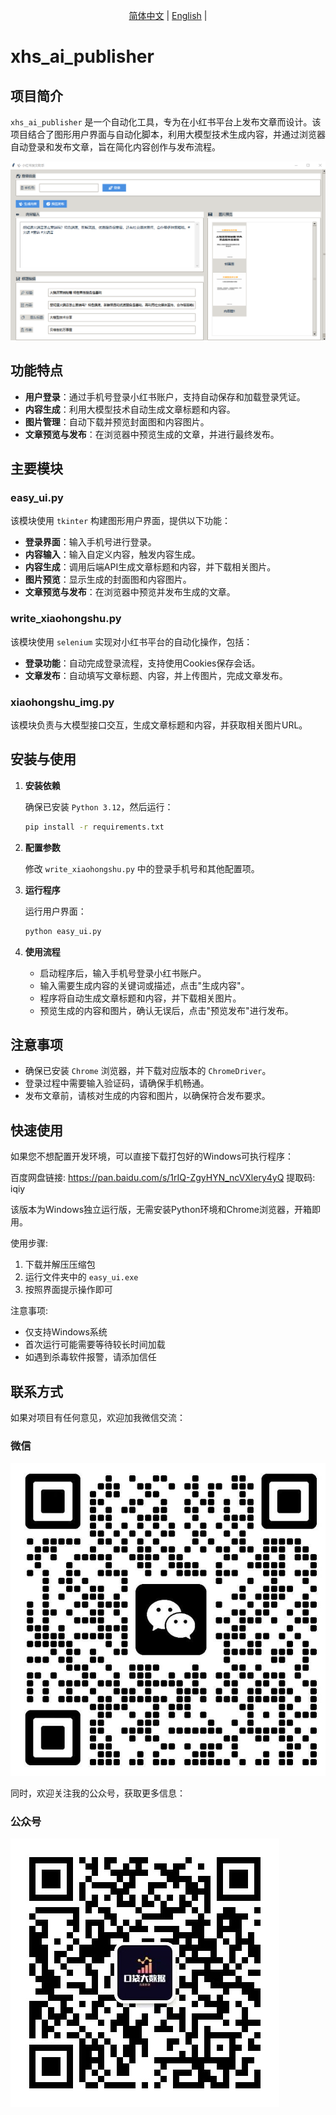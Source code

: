 <p align="center">
  <a href="./readme.md">简体中文</a> |
  <a href="./readme_en.md">English</a> |
</p>

# xhs_ai_publisher

## 项目简介

`xhs_ai_publisher` 是一个自动化工具，专为在小红书平台上发布文章而设计。该项目结合了图形用户界面与自动化脚本，利用大模型技术生成内容，并通过浏览器自动登录和发布文章，旨在简化内容创作与发布流程。

![软件界面效果](./images/8ddacbc223b651db15d2b1a66f6e277.png)

## 功能特点

- **用户登录**：通过手机号登录小红书账户，支持自动保存和加载登录凭证。
- **内容生成**：利用大模型技术自动生成文章标题和内容。
- **图片管理**：自动下载并预览封面图和内容图片。
- **文章预览与发布**：在浏览器中预览生成的文章，并进行最终发布。

## 主要模块

### easy_ui.py

该模块使用 `tkinter` 构建图形用户界面，提供以下功能：

- **登录界面**：输入手机号进行登录。
- **内容输入**：输入自定义内容，触发内容生成。
- **内容生成**：调用后端API生成文章标题和内容，并下载相关图片。
- **图片预览**：显示生成的封面图和内容图片。
- **文章预览与发布**：在浏览器中预览并发布生成的文章。

### write_xiaohongshu.py

该模块使用 `selenium` 实现对小红书平台的自动化操作，包括：

- **登录功能**：自动完成登录流程，支持使用Cookies保存会话。
- **文章发布**：自动填写文章标题、内容，并上传图片，完成文章发布。

### xiaohongshu_img.py

该模块负责与大模型接口交互，生成文章标题和内容，并获取相关图片URL。

## 安装与使用

1. **安装依赖**

   确保已安装 `Python 3.12`，然后运行：

   ```bash
   pip install -r requirements.txt
   ```

2. **配置参数**

   修改 `write_xiaohongshu.py` 中的登录手机号和其他配置项。

3. **运行程序**

   运行用户界面：

   ```bash
   python easy_ui.py
   ```

4. **使用流程**

   - 启动程序后，输入手机号登录小红书账户。
   - 输入需要生成内容的关键词或描述，点击"生成内容"。
   - 程序将自动生成文章标题和内容，并下载相关图片。
   - 预览生成的内容和图片，确认无误后，点击"预览发布"进行发布。

## 注意事项

- 确保已安装 `Chrome` 浏览器，并下载对应版本的 `ChromeDriver`。
- 登录过程中需要输入验证码，请确保手机畅通。
- 发布文章前，请核对生成的内容和图片，以确保符合发布要求。

## 快速使用

如果您不想配置开发环境，可以直接下载打包好的Windows可执行程序：

百度网盘链接: https://pan.baidu.com/s/1rIQ-ZgyHYN_ncVXlery4yQ
提取码: iqiy

该版本为Windows独立运行版，无需安装Python环境和Chrome浏览器，开箱即用。

使用步骤:
1. 下载并解压压缩包
2. 运行文件夹中的 `easy_ui.exe`
3. 按照界面提示操作即可

注意事项:
- 仅支持Windows系统
- 首次运行可能需要等待较长时间加载
- 如遇到杀毒软件报警，请添加信任


## 联系方式
如果对项目有任何意见，欢迎加我微信交流：
### 微信
![微信二维码](images/wechat_qr.jpg)

同时，欢迎关注我的公众号，获取更多信息：
### 公众号
![公众号二维码](images/mp_qr.jpg)

